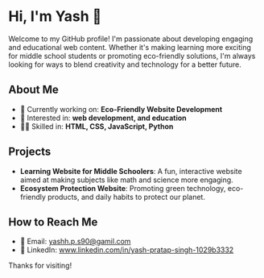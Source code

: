 # Hi, I'm Yash 👋

Welcome to my GitHub profile! I'm passionate about developing engaging and educational web content. Whether it's making learning more exciting for middle school students or promoting eco-friendly solutions, I'm always looking for ways to blend creativity and technology for a better future.

## About Me
- 🔭 Currently working on: **Eco-Friendly Website Development**
- 🌱 Interested in: **web development, and education**
- 🧑‍💻 Skilled in: **HTML, CSS, JavaScript, Python**

## Projects
- **Learning Website for Middle Schoolers**: A fun, interactive website aimed at making subjects like math and science more engaging.
- **Ecosystem Protection Website**: Promoting green technology, eco-friendly products, and daily habits to protect our planet.

## How to Reach Me
- 📧 Email: yashh.p.s90@gamil.com
- 💼 LinkedIn: www.linkedin.com/in/yash-pratap-singh-1029b3332



Thanks for visiting!
